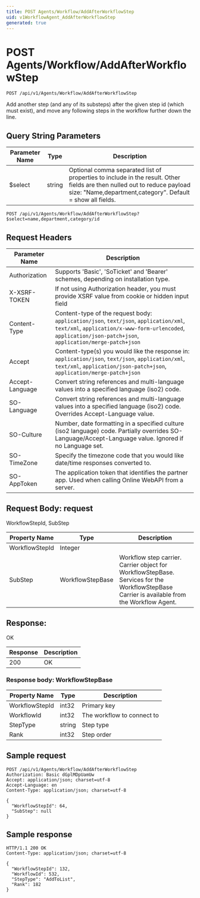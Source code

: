 ```yaml
---
title: POST Agents/Workflow/AddAfterWorkflowStep
uid: v1WorkflowAgent_AddAfterWorkflowStep
generated: true
---
```


# POST Agents/Workflow/AddAfterWorkflowStep

```http
POST /api/v1/Agents/Workflow/AddAfterWorkflowStep
```

Add another step (and any of its substeps) after the given step id (which must exist), and move any following steps in the workflow further down the line.







## Query String Parameters

| Parameter Name | Type |  Description |
|----------------|------|--------------|
| $select | string |  Optional comma separated list of properties to include in the result. Other fields are then nulled out to reduce payload size: "Name,department,category". Default = show all fields. |

```http
POST /api/v1/Agents/Workflow/AddAfterWorkflowStep?$select=name,department,category/id
```


## Request Headers

| Parameter Name | Description |
|----------------|-------------|
| Authorization  | Supports 'Basic', 'SoTicket' and 'Bearer' schemes, depending on installation type. |
| X-XSRF-TOKEN   | If not using Authorization header, you must provide XSRF value from cookie or hidden input field |
| Content-Type | Content-type of the request body: `application/json`, `text/json`, `application/xml`, `text/xml`, `application/x-www-form-urlencoded`, `application/json-patch+json`, `application/merge-patch+json` |
| Accept         | Content-type(s) you would like the response in: `application/json`, `text/json`, `application/xml`, `text/xml`, `application/json-patch+json`, `application/merge-patch+json` |
| Accept-Language | Convert string references and multi-language values into a specified language (iso2) code. |
| SO-Language | Convert string references and multi-language values into a specified language (iso2) code. Overrides Accept-Language value. |
| SO-Culture | Number, date formatting in a specified culture (iso2 language) code. Partially overrides SO-Language/Accept-Language value. Ignored if no Language set. |
| SO-TimeZone | Specify the timezone code that you would like date/time responses converted to. |
| SO-AppToken | The application token that identifies the partner app. Used when calling Online WebAPI from a server. |

## Request Body: request 

WorkflowStepId, SubStep 

| Property Name | Type |  Description |
|----------------|------|--------------|
| WorkflowStepId | Integer |  |
| SubStep | WorkflowStepBase | Workflow step carrier. <para /> Carrier object for WorkflowStepBase. Services for the WorkflowStepBase Carrier is available from the <see cref="T:SuperOffice.CRM.Services.IWorkflowAgent">Workflow Agent</see>. |

## Response:

OK

| Response | Description |
|----------------|-------------|
| 200 | OK |

### Response body: WorkflowStepBase

| Property Name | Type |  Description |
|----------------|------|--------------|
| WorkflowStepId | int32 | Primary key |
| WorkflowId | int32 | The workflow to connect to |
| StepType | string | Step type |
| Rank | int32 | Step order |

## Sample request

```http!
POST /api/v1/Agents/Workflow/AddAfterWorkflowStep
Authorization: Basic dGplMDpUamUw
Accept: application/json; charset=utf-8
Accept-Language: en
Content-Type: application/json; charset=utf-8

{
  "WorkflowStepId": 64,
  "SubStep": null
}
```

## Sample response

```http_
HTTP/1.1 200 OK
Content-Type: application/json; charset=utf-8

{
  "WorkflowStepId": 132,
  "WorkflowId": 532,
  "StepType": "AddToList",
  "Rank": 182
}
```